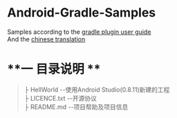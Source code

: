 Android-Gradle-Samples
======================

Samples according to the [gradle plugin user guide](http://tools.android.com/tech-docs/new-build-system/user-guide)  
And the [chinese translation](https://www.gitbook.io/book/yeungeek/gradle-plugin-user-guide)  

# **一 目录说明 ** #

>├ HellWorld --使用Android Studio(0.8.11)新建的工程<br> 
>├ LICENCE.txt --开源协议 <br>
>├ README.md --项目帮助及项目信息 <br>
